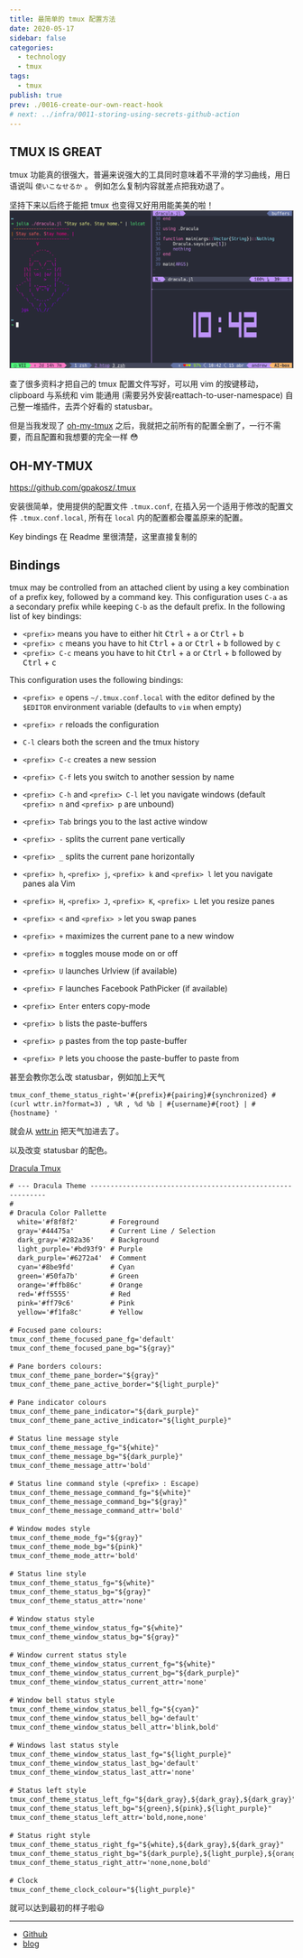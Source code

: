 ```yaml
---
title: 最简单的 tmux 配置方法
date: 2020-05-17
sidebar: false
categories:
  - technology
  - tmux
tags:
  - tmux
publish: true
prev: ./0016-create-our-own-react-hook
# next: ../infra/0011-storing-using-secrets-github-action
---
```


## TMUX IS GREAT

tmux 功能真的很强大，普遍来说强大的工具同时意味着不平滑的学习曲线，用日语说叫 `使いこなせるか` 。
例如怎么复制内容就差点把我劝退了。

坚持下来以后终于能把 tmux 也变得又好用用能美美的啦！
![Screenshot](https://raw.githubusercontent.com/atgmello/dracula.omt/master/screenshot.png)

查了很多资料才把自己的 tmux 配置文件写好，可以用 vim 的按键移动，
clipboard 与系统和 vim 能通用 (需要另外安装reattach-to-user-namespace)
自己整一堆插件，去弄个好看的 statusbar。

但是当我发现了 [oh-my-tmux](https://github.com/gpakosz/.tmux) 之后，我就把之前所有的配置全删了，一行不需要，而且配置和我想要的完全一样 😳

## OH-MY-TMUX

https://github.com/gpakosz/.tmux

安装很简单，使用提供的配置文件 `.tmux.conf`, 在插入另一个适用于修改的配置文件 `.tmux.conf.local`, 所有在 `local` 内的配置都会覆盖原来的配置。

Key bindings 在 Readme 里很清楚，这里直接复制的

Bindings
--------

tmux may be controlled from an attached client by using a key combination of a
prefix key, followed by a command key. This configuration uses `C-a` as a
secondary prefix while keeping `C-b` as the default prefix. In the following
list of key bindings:
  - `<prefix>` means you have to either hit <kbd>Ctrl</kbd> + <kbd>a</kbd> or <kbd>Ctrl</kbd> + <kbd>b</kbd>
  - `<prefix> c` means you have to hit <kbd>Ctrl</kbd> + <kbd>a</kbd> or <kbd>Ctrl</kbd> + <kbd>b</kbd> followed by <kbd>c</kbd>
  - `<prefix> C-c` means you have to hit <kbd>Ctrl</kbd> + <kbd>a</kbd> or <kbd>Ctrl</kbd> + <kbd>b</kbd> followed by <kbd>Ctrl</kbd> + <kbd>c</kbd>

This configuration uses the following bindings:

 - `<prefix> e` opens `~/.tmux.conf.local` with the editor defined by the
   `$EDITOR` environment variable (defaults to `vim` when empty)
 - `<prefix> r` reloads the configuration
 - `C-l` clears both the screen and the tmux history

 - `<prefix> C-c` creates a new session
 - `<prefix> C-f` lets you switch to another session by name

 - `<prefix> C-h` and `<prefix> C-l` let you navigate windows (default
   `<prefix> n` and `<prefix> p` are unbound)
 - `<prefix> Tab` brings you to the last active window

 - `<prefix> -` splits the current pane vertically
 - `<prefix> _` splits the current pane horizontally
 - `<prefix> h`, `<prefix> j`, `<prefix> k` and `<prefix> l` let you navigate
   panes ala Vim
 - `<prefix> H`, `<prefix> J`, `<prefix> K`, `<prefix> L` let you resize panes
 - `<prefix> <` and `<prefix> >` let you swap panes
 - `<prefix> +` maximizes the current pane to a new window

 - `<prefix> m` toggles mouse mode on or off

 - `<prefix> U` launches Urlview (if available)
 - `<prefix> F` launches Facebook PathPicker (if available)

 - `<prefix> Enter` enters copy-mode
 - `<prefix> b` lists the paste-buffers
 - `<prefix> p` pastes from the top paste-buffer
 - `<prefix> P` lets you choose the paste-buffer to paste from

甚至会教你怎么改 statusbar，例如加上天气

```
tmux_conf_theme_status_right='#{prefix}#{pairing}#{synchronized} #(curl wttr.in?format=3) , %R , %d %b | #{username}#{root} | #{hostname} '
```
就会从 [wttr.in](http://wttr.in/) 把天气加进去了。

以及改变 statusbar 的配色。

[Dracula Tmux](https://github.com/atgmello/dracula.omt)

```
# --- Dracula Theme -----------------------------------------------------------
#
# Dracula Color Pallette
  white='#f8f8f2'        # Foreground
  gray='#44475a'         # Current Line / Selection
  dark_gray='#282a36'    # Background
  light_purple='#bd93f9' # Purple
  dark_purple='#6272a4'  # Comment
  cyan='#8be9fd'         # Cyan
  green='#50fa7b'        # Green
  orange='#ffb86c'       # Orange
  red='#ff5555'          # Red
  pink='#ff79c6'         # Pink
  yellow='#f1fa8c'       # Yellow

# Focused pane colours:
tmux_conf_theme_focused_pane_fg='default'
tmux_conf_theme_focused_pane_bg="${gray}"

# Pane borders colours:
tmux_conf_theme_pane_border="${gray}"
tmux_conf_theme_pane_active_border="${light_purple}"

# Pane indicator colours
tmux_conf_theme_pane_indicator="${dark_purple}"
tmux_conf_theme_pane_active_indicator="${light_purple}"

# Status line message style
tmux_conf_theme_message_fg="${white}"
tmux_conf_theme_message_bg="${dark_purple}"
tmux_conf_theme_message_attr='bold'

# Status line command style (<prefix> : Escape)
tmux_conf_theme_message_command_fg="${white}"
tmux_conf_theme_message_command_bg="${gray}"
tmux_conf_theme_message_command_attr='bold'

# Window modes style
tmux_conf_theme_mode_fg="${gray}"
tmux_conf_theme_mode_bg="${pink}"
tmux_conf_theme_mode_attr='bold'

# Status line style
tmux_conf_theme_status_fg="${white}"
tmux_conf_theme_status_bg="${gray}"
tmux_conf_theme_status_attr='none'

# Window status style
tmux_conf_theme_window_status_fg="${white}"
tmux_conf_theme_window_status_bg="${gray}"

# Window current status style
tmux_conf_theme_window_status_current_fg="${white}"
tmux_conf_theme_window_status_current_bg="${dark_purple}"
tmux_conf_theme_window_status_current_attr='none'

# Window bell status style
tmux_conf_theme_window_status_bell_fg="${cyan}"
tmux_conf_theme_window_status_bell_bg='default'
tmux_conf_theme_window_status_bell_attr='blink,bold'

# Windows last status style
tmux_conf_theme_window_status_last_fg="${light_purple}"
tmux_conf_theme_window_status_last_bg='default'
tmux_conf_theme_window_status_last_attr='none'

# Status left style
tmux_conf_theme_status_left_fg="${dark_gray},${dark_gray},${dark_gray}"
tmux_conf_theme_status_left_bg="${green},${pink},${light_purple}"
tmux_conf_theme_status_left_attr='bold,none,none'

# Status right style
tmux_conf_theme_status_right_fg="${white},${dark_gray},${dark_gray}"
tmux_conf_theme_status_right_bg="${dark_purple},${light_purple},${orange}"
tmux_conf_theme_status_right_attr='none,none,bold'

# Clock
tmux_conf_theme_clock_colour="${light_purple}"
```

就可以达到最初的样子啦😃

---

- [Github](https://github.com/keidarcy)
- [blog](https://blog.xyyolab.com)